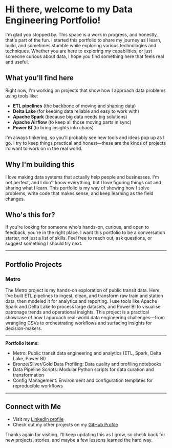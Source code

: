 # Hi there, welcome to my Data Engineering Portfolio!

I'm glad you stopped by. This space is a work in progress, and honestly, that's part of the fun. I started this portfolio to share my journey as I learn, build, and sometimes stumble while exploring various technologies and techniques. Whether you are here to exploring my capabilities, or just someone curious about data, I hope you find something here that feels real and useful.

## What you'll find here

Right now, I'm working on projects that show how I approach data problems using tools like:

- **ETL pipelines** (the backbone of moving and shaping data)
- **Delta Lake** (for keeping data reliable and easy to work with)
- **Apache Spark** (because big data needs big solutions)
- **Apache Airflow** (to keep all those moving parts in sync)
- **Power BI** (to bring insights into chaos)

I'm always tinkering, so you'll probably see new tools and ideas pop up as I go. I try to keep things practical and honest—these are the kinds of projects I'd want to work on in the real world.

## Why I'm building this

I love making data systems that actually help people and businesses. I'm not perfect, and I don't know everything, but I love figuring things out and sharing what I learn. This portfolio is my way of showing how I solve problems, write code that makes sense, and keep learning as the field changes.

## Who's this for?

If you're looking for someone who's hands-on, curious, and open to feedback, you're in the right place. I want this portfolio to be a conversation starter, not just a list of skills. Feel free to reach out, ask questions, or suggest something I should try next.

---


## Portfolio Projects

### Metro
The Metro project is my hands-on exploration of public transit data. Here, I’ve built ETL pipelines to ingest, clean, and transform raw train and station data, then modeled it for analytics and reporting. I use tools like Apache Spark and Delta Lake to process large datasets, and Power BI to visualise patronage trends and operational insights. This project is a practical showcase of how I approach real-world data engineering challenges—from wrangling CSVs to orchestrating workflows and surfacing insights for decision-makers.

---

**Portfolio Items:**
- Metro: Public transit data engineering and analytics (ETL, Spark, Delta Lake, Power BI)
- Bronze/Silver/Gold Data Profiling: Data quality and profiling notebooks
- Data Pipeline Scripts: Modular Python scripts for data curation and transformation
- Config Management: Environment and configuration templates for reproducible workflows

---

## Connect with Me

- Visit my [LinkedIn profile](https://www.linkedin.com/in/alen-birindzic-046a0467/)
- Check out my other projects on my [GitHub Profile](https://github.com/alenb/data-portfolio/)

Thanks again for visiting. I'll keep updating this as I grow, so check back for new projects, stories, and maybe a few lessons learned the hard way.
